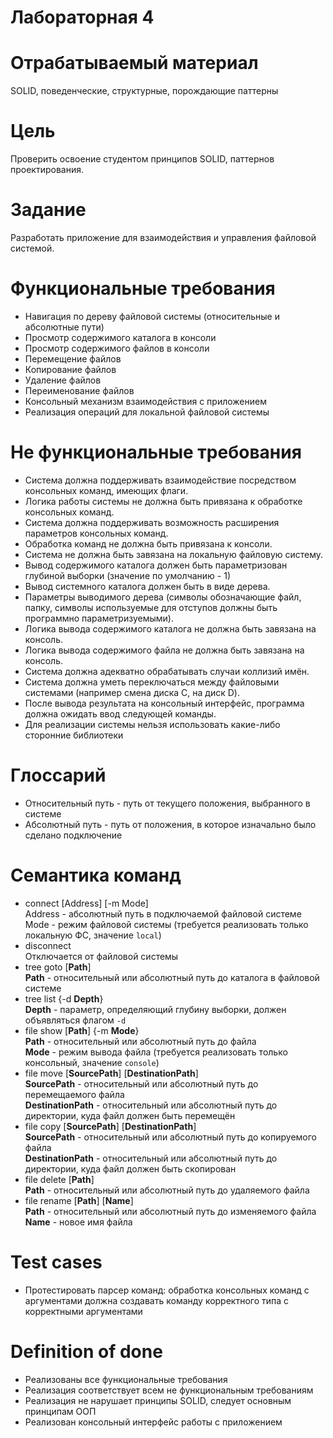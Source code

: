# Лабораторная 4

# Отрабатываемый материал

SOLID, поведенческие, структурные, порождающие паттерны

# Цель

Проверить освоение студентом принципов SOLID, паттернов проектирования.

# Задание

Разработать приложение для взаимодействия и управления файловой системой.

# Функциональные требования

- Навигация по дереву файловой системы (относительные и абсолютные пути)
- Просмотр содержимого каталога в консоли
- Просмотр содержимого файлов в консоли
- Перемещение файлов
- Копирование файлов
- Удаление файлов
- Переименование файлов
- Консольный механизм взаимодействия с приложением
- Реализация операций для локальной файловой системы

# Не функциональные требования

- Система должна поддерживать взаимодействие посредством консольных команд, имеющих флаги.
- Логика работы системы не должна быть привязана к обработке консольных команд.
- Система должна поддерживать возможность расширения параметров консольных команд.
- Обработка команд не должна быть привязана к консоли.
- Система не должна быть завязана на локальную файловую систему.
- Вывод содержимого каталога должен быть параметризован глубиной выборки (значение по умолчанию - 1)
- Вывод системного каталога должен быть в виде дерева.
- Параметры выводимого дерева (символы обозначающие файл, папку, символы используемые для отступов должны быть
  программно параметризуемыми).
- Логика вывода содержимого каталога не должна быть завязана на консоль.
- Логика вывода содержимого файла не должна быть завязана на консоль.
- Система должна адекватно обрабатывать случаи коллизий имён.
- Система должна уметь переключаться между файловыми системами (например смена диска C, на диск D).
- После вывода результата на консольный интерфейс, программа должна ожидать ввод следующей команды.
- Для реализации системы нельзя использовать какие-либо сторонние библиотеки

# Глоссарий

- Относительный путь - путь от текущего положения, выбранного в системе
- Абсолютный путь - путь от положения, в которое изначально было сделано подключение

# Семантика команд

- connect [Address] [-m Mode] \
  Address - абсолютный путь в подключаемой файловой системе \
  Mode - режим файловой системы (требуется реализовать только локальную ФС, значение `local`)
- disconnect \
  Отключается от файловой системы
- tree goto [**Path**] \
  **Path** - относительный или абсолютный путь до каталога в файловой системе
- tree list {-d **Depth**} \
  **Depth** - параметр, определяющий глубину выборки, должен объявляться флагом `-d`
- file show [**Path**] {-m **Mode**} \
  **Path** - относительный или абсолютный путь до файла \
  **Mode** - режим вывода файла (требуется реализовать только консольный, значение `console`)
- file move [**SourcePath**] [**DestinationPath**] \
  **SourcePath** - относительный или абсолютный путь до перемещаемого файла \
  **DestinationPath** - относительный или абсолютный путь до директории, куда файл должен быть перемещён
- file copy [**SourcePath**] [**DestinationPath**] \
  **SourcePath** - относительный или абсолютный путь до копируемого файла \
  **DestinationPath** - относительный или абсолютный путь до директории, куда файл должен быть скопирован
- file delete [**Path**] \
  **Path** - относительный или абсолютный путь до удаляемого файла
- file rename [**Path**] [**Name**] \
  **Path** - относительный или абсолютный путь до изменяемого файла \
  **Name** - новое имя файла

# Test cases

- Протестировать парсер команд: обработка консольных команд с аргументами должна создавать команду корректного типа с
  корректными аргументами

# Definition of done

- Реализованы все функциональные требования
- Реализация соответствует всем не функциональным требованиям
- Реализация не нарушает принципы SOLID, следует основным принципам ООП
- Реализован консольный интерфейс работы с приложением

